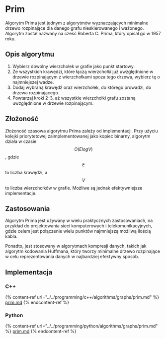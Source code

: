 # Prim

Algorytm Prima jest jednym z algorytmów wyznaczających minimalne drzewo rozpinające dla danego grafu nieskierowanego i ważonego. Algorytm został nazwany na cześć Roberta C. Prima, który opisał go w 1957 roku.

## Opis algorytmu

1. Wybierz dowolny wierzchołek w grafie jako punkt startowy.
2. Ze wszystkich krawędzi, które łączą wierzchołki już uwzględnione w drzewie rozpinającym z wierzchołkami spoza tego drzewa, wybierz tę o najmniejszej wadze.
3. Dodaj wybraną krawędź oraz wierzchołek, do którego prowadzi, do drzewa rozpinającego.
4. Powtarzaj kroki 2-3, aż wszystkie wierzchołki grafu zostaną uwzględnione w drzewie rozpinającym.

## Złożoność

Złożoność czasowa algorytmu Prima zależy od implementacji. Przy użyciu kolejki priorytetowej zaimplementowanej jako kopiec binarny, algorytm działa w czasie $$O(E log V)$$, gdzie $$E$$ to liczba krawędzi, a $$V$$ to liczba wierzchołków w grafie. Możliwe są jednak efektywniejsze implementacje.

## Zastosowania

Algorytm Prima jest używany w wielu praktycznych zastosowaniach, na przykład do projektowania sieci komputerowych i telekomunikacyjnych, gdzie celem jest połączenie wielu punktów najmniejszą możliwą ilością kabla.

Ponadto, jest stosowany w algorytmach kompresji danych, takich jak algorytm kodowania Huffmana, który tworzy minimalne drzewo rozpinające w celu reprezentowania danych w najbardziej efektywny sposób.

## Implementacja

### C++

{% content-ref url="../../programming/c++/algorithms/graphs/prim.md" %}
[prim.md](../../programming/c++/algorithms/graphs/prim.md)
{% endcontent-ref %}

### Python

{% content-ref url="../../programming/python/algorithms/graphs/prim.md" %}
[prim.md](../../programming/python/algorithms/graphs/prim.md)
{% endcontent-ref %}
